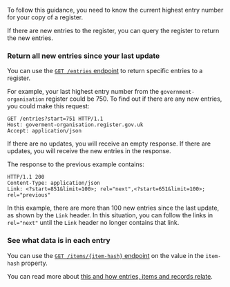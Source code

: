 To follow this guidance, you need to know the current highest entry number for your copy of a register. 

If there are new entries to the register, you can query the register to return the new entries.

### Return all new entries since your last update

You can use the [`GET /entries` endpoint](/api_reference/get_entries#getentries) to return specific entries to a register. 

For example, your last highest entry number from the `government-organisation`
register could be 750. To find out if there are any new entries, you could
make this request:

```http
GET /entries?start=751 HTTP/1.1
Host: goverment-organisation.register.gov.uk
Accept: application/json
```

If there are no updates, you will receive an empty response. If there are updates, you will receive the new entries in the response.

The response to the previous example contains:

```http
HTTP/1.1 200
Content-Type: application/json
Link: <?start=851&limit=100>; rel="next",<?start=651&limit=100>; rel="previous"
```

In this example, there are more than 100 new entries since the last update, as shown by the `Link` header. In this situation, you can follow the links in `rel="next"` until the `Link` header no longer contains that link. 

### See what data is in each entry 

You can use the [`GET /items/{item-hash}` endpoint](/api_reference/get_items_item_hash#items) on the value in
the `item-hash` property. 

You can read more about [this and how entries, items and records relate](/the_components_of_a_register/#how-entries-items-and-records-relate).

